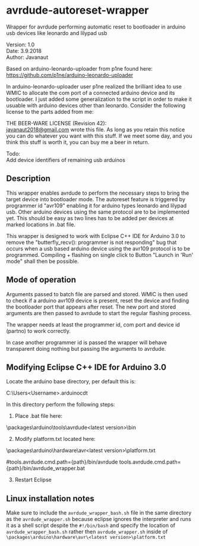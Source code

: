 # avrdude-autoreset-wrapper
Wrapper for avrdude performing automatic reset to bootloader in arduino usb devices like leonardo and lilypad usb

Version: 1.0<br/>
Date: 3.9.2018<br/>
Author: Javanaut<br/>

Based on arduino-leonardo-uploader from p1ne found here:<br/>
https://github.com/p1ne/arduino-leonardo-uploader

In arduino-leonardo-uploader user p1ne realized the brilliant idea to use WMIC to allocate the com port of a connected arduino device and its bootloader. I just added some generalization to the script in order to make it usuable with arduino devices other than leonardo. Consider the following license to the parts added from me:

THE BEER-WARE LICENSE (Revision 42):<br/>
<javanaut2018@gmail.com> wrote this file. As long as you retain this notice you can do whatever you want with this stuff. If we meet some day, and you think this stuff is worth it, you can buy me a beer in return.

Todo:<br/>
Add device identifiers of remaining usb arduinos

Description
-----------

This wrapper enables avrdude to perform the necessary steps to bring the target device into bootloader mode. The autoreset feature is triggered by programmer id "avr109" enabling it for arduino types leonardo and lilypad usb. Other arduino devices using the same protocol are to be implemented yet. This should be easy as two lines has to be added per devices at marked locations in .bat file.

This wrapper is designed to work with Eclipse C++ IDE for Arduino 3.0 to remove the "butterfly_recv(): programmer is not responding" bug that occurs when a usb based arduino device using the avr109 protocol is to be programmed. Compiling + flashing on single click to Button "Launch in 'Run' mode" shall then be possible.

Mode of operation
-----------------

Arguments passed to batch file are parsed and stored. WMIC is then used to check if a arduino avr109 device is present, reset the device and finding the bootloader port that appears after reset. The new port and stored arguments are then passed to avrdude to start the regular flashing process.

The wrapper needs at least the programmer id, com port and device id (partno) to work correctly.

In case another programmer id is passed the wrapper will behave transparent doing nothing but passing the arguments to avrdude.

Modifying Eclipse C++ IDE for Arduino 3.0
-----------------------------------------

Locate the arduino base directory, per default this is:

C:\Users\<Username>\.arduinocdt

In this directory perform the following steps:

1. Place .bat file here:

\packages\arduino\tools\avrdude\<latest version>\bin

2. Modify platform.txt located here:

\packages\arduino\hardware\avr\<latest version>\platform.txt

#tools.avrdude.cmd.path={path}/bin/avrdude
tools.avrdude.cmd.path={path}/bin/avrdude_wrapper.bat

3. Restart Eclipse

Linux installation notes
--------------------------

Make sure to include the `avrdude_wrapper_bash.sh` file in the same directory as the `avrdude_wrapper.sh` because eclipse ignores
the interpreter and runs it as a shell script despite the `#!/bin/bash` and specify the location of `avrdude_wrapper_bash.sh` rather then `avrdude_wrapper.sh` inside of `\packages\arduino\hardware\avr\<latest version>\platform.txt`

